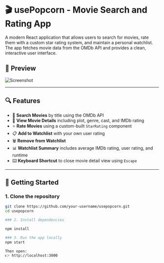 # 🎬 usePopcorn - Movie Search and Rating App

A modern React application that allows users to search for movies, rate them with a custom star rating system, and maintain a personal watchlist. The app fetches movie data from the OMDb API and provides a clean, interactive user interface.

## 📸 Preview

![Screenshot](./screenshot.png) <!-- Replace this with an actual screenshot if available -->

---

## 🔍 Features

- 🔎 **Search Movies** by title using the OMDb API
- 🍿 **View Movie Details** including plot, genre, cast, and IMDb rating
- ⭐ **Rate Movies** using a custom-built `StarRating` component
- 📋 **Add to Watchlist** with your own user rating
- 🗑️ **Remove from Watchlist**
- 📊 **Watchlist Summary** includes average IMDb rating, user rating, and runtime
- ⌨️ **Keyboard Shortcut** to close movie detail view using `Escape`

---

## 🚀 Getting Started

### 1. Clone the repository

```bash
git clone https://github.com/your-username/usepopcorn.git
cd usepopcorn

### 2. Install dependencies

npm install

### 3. Run the app locally
npm start

Then open:
👉 http://localhost:3000
